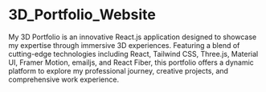 # 3D_Portfolio_Website
 My 3D Portfolio is an innovative React.js application designed to showcase my expertise through immersive 3D experiences. Featuring a blend of cutting-edge technologies including React, Tailwind CSS, Three.js, Material UI, Framer Motion, emailjs, and React Fiber, this portfolio offers a dynamic platform to explore my professional journey, creative projects, and comprehensive work experience.
